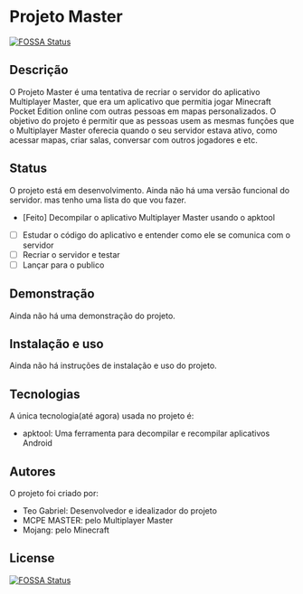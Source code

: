 # Projeto Master
[![FOSSA Status](https://app.fossa.com/api/projects/git%2Bgithub.com%2Fteogabrielofc%2Fprojetomaster.svg?type=shield)](https://app.fossa.com/projects/git%2Bgithub.com%2Fteogabrielofc%2Fprojetomaster?ref=badge_shield)


## Descrição

O Projeto Master é uma tentativa de recriar o servidor do aplicativo Multiplayer Master, que era um aplicativo que permitia jogar Minecraft Pocket Edition online com outras pessoas em mapas personalizados. O objetivo do projeto é permitir que as pessoas usem as mesmas funções que o Multiplayer Master oferecia quando o seu servidor estava ativo, como acessar mapas, criar salas, conversar com outros jogadores e etc.

## Status

O projeto está em desenvolvimento. Ainda não há uma versão funcional do servidor. mas tenho uma lista do que vou fazer.
- [Feito] Decompilar o aplicativo Multiplayer Master usando o apktool
- [ ] Estudar o código do aplicativo e entender como ele se comunica com o servidor
- [ ] Recriar o servidor e testar
- [ ] Lançar para o publico

## Demonstração

Ainda não há uma demonstração do projeto.

## Instalação e uso

Ainda não há instruções de instalação e uso do projeto.

## Tecnologias

A única tecnologia(até agora) usada no projeto é:

- apktool: Uma ferramenta para decompilar e recompilar aplicativos Android

## Autores

O projeto foi criado por:

- Teo Gabriel: Desenvolvedor e idealizador do projeto
- MCPE MASTER: pelo Multiplayer Master
- Mojang: pelo Minecraft


## License
[![FOSSA Status](https://app.fossa.com/api/projects/git%2Bgithub.com%2Fteogabrielofc%2Fprojetomaster.svg?type=large)](https://app.fossa.com/projects/git%2Bgithub.com%2Fteogabrielofc%2Fprojetomaster?ref=badge_large)
